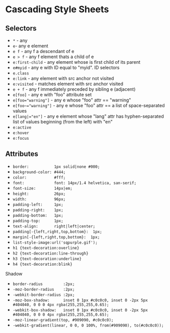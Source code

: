 # Cascading Style Sheets

## Selectors

- `*` - any
- `e`- any e element
- `e f` - any f a descendant of e
- `e > f` - any f element thats a child of e
- `e:first-child` - any element whose is first child of its parent
- `e#myid` - any e with ID equal to "myid".  ID selectors
- `e.class`
- `e:link` - any element with src anchor not visited
- `e:visited` - matches element with src anchor visited
- `e + f` - any f immediately preceded by sibling e (adjacent)
- `e[foo]` - any e with "foo" attribute set
- `e[foo="warning"]` - any e whose "foo" attr == "warning"
- `e[foo~="warning"]` - any e whose "foo" attr == a list of space-separated values
- `e[lang|="en"]` - any e element whose "lang" attr has hyphen-separated list of values beginning (from the left) with "en"
- `e:active`
- `e:hover`
- `e:focus`

## Attributes

- `border:           1px solid|none #000;`
- `background-color: #444;`
- `color:            #fff;`
- `font:             font: 14px/1.4 helvetica, san-serif;`
- `font-size:        14px|em;`
- `height:           26px;`
- `width:            96px;`
- `padding-left:     1px;`
- `padding-right:    1px;`
- `padding-bottom:   1px;`
- `padding-top:      1px;`
- `text-align:       right|left|center;`
- `padding[-{left,right,top,bottom}:  1px;`
- `margin[-{left,right,top,bottom}:  1px;`
- `list-style-image:url('sqpurple.gif');`
-  `h1 {text-decoration:overline}`
-  `h2 {text-decoration:line-through}`
-  `h3 {text-decoration:underline}`
-  `h4 {text-decoration:blink}`

Shadow
- `border-radius         :2px;`
- `-moz-border-radius    :2px;`
- `-webkit-border-radius :2px;`
- `-moz-box-shadow:      inset 0 1px #c0c0c0, inset 0 -2px 5px #404040, 0 0 0 4px rgba(255,255,255,0.65);`
- `-webkit-box-shadow:   inset 0 1px #c0c0c0, inset 0 -2px 5px #404040, 0 0 0 4px rgba(255,255,255,0.65);`
- `-moz-linear-gradient(top, #909090, #c0c0c0);`
- `-webkit-gradient(linear, 0 0, 0 100%, from(#909090), to(#c0c0c0));`
